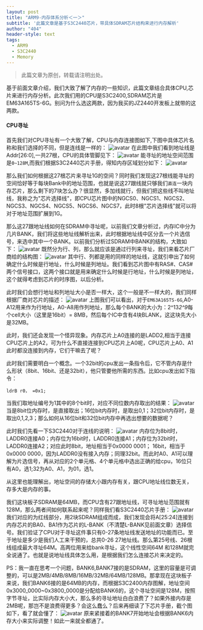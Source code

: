 ```yaml
---
layout: post
title: "ARM9-内存体系分析＜一＞"
subtitle: '此篇文章是基于S3C2440芯片，带具体SDRAM芯片结构来进行内存解析'
author: "404"
header-style: text
tags:
  - ARM9
  - S3C2440
  - Memory
---
```


>此篇文章为原创，转载请注明出处。

基于前面文章介绍，我们大致了解了内存的一些知识，此篇文章结合具体CPU,芯片来进行内存分析。此次我们用的CPU是S3C2400,SDRAM芯片是EM63A165TS-6G。别问为什么选这两款，因为我买的JZ2440开发板上就带的这两款。

#### CPU寻址

首先我们对CPU寻址有一个大致了解，CPU与内存连接图如下,下图中具体芯片名称和我们选择的不同，但是连线是一样的：
![avatar](/img/in-post/Linux/201922701001.png)
在此图中我们看到地址线是Addr[26:0],一共27根，CPU的具体管脚见下：
![avatar](/img/in-post/Linux/201922701002.png)
能寻址的地址空间范围是`0~128M`,而我们根据S3C2440芯片手册，得知内存区域划分如下：
![avatar](/img/in-post/Linux/201922701003.png)

那么我们如何根据这27根芯片来寻址1G的空间？同时我们发现这27根线能寻址的空间恰好等于每块Bank中的地址范围，也就是说这27跟线就只够我们`直连`一块内存芯片，那么剩下的7块怎么办？很显然，多加线就行，但我们把这些线不叫地址线，我称之为\"芯片选择线\"，即CPU芯片图中的NGCS0、NGCS1、NGCS2、NGCS3、NGCS4、NGCS5、NGCS6、NGCS7，此时8根\"芯片选择线\"就可以将对于地址范围扩展到1G。

那么这27跟地址线如何在SDRAM中寻址呢，以前我们文章分析过，内存IC中分为几片BANK，我们将这些地址线解析出来，此时根据地址线中区分去一个片选信号，来选中其中一个BANK。以前我们分析过SDRAM中BANK的结构，大致如下：
![avatar](/img/in-post/Linux/201922601001.png)
既然分为行、列，那么就应该是通过行列来寻址，我们来看芯片厂商给的结构图：
![avatar](/img/in-post/Linux/201922701004.png)
其中行、列都是用的同样的地址线，这就引申出了如何确定什么时候是行地址，什么时候是列地址。我们看到芯片图中有RAS#、CAS#两个信号接口，这两个接口就是用来确定什么时候是行地址，什么时候是列地址，这个就得考虑到芯片的时序图，以后分析。

此时我们会想行地址和列地址大小是否一样大，这个一般是不一样大的，我们同样根据厂商对芯片的描述：
![avatar](/img/in-post/Linux/201922701005.png)
上图我们可以看出，对于`EM63A165TS-6G`,A0-A12用来作为行地址，A0-A8用作列地址，那么每个BANK的大小为：2^13*2^9*每个cell大小（这里是16bit）= 8MB，然后每个IC中含有4块BLANK，这这块先大小是32MB。

此时，我们还会发现一个怪异现象。内存芯片上A0连接的是LADD2,相当于连接CPU芯片上的A2，可为什么不直接连接到CPU芯片上A0呢，CPU芯片上A0、A1此时都没连接到内存，它们干嘛去了呢？

此时我们需要明白一个概念。一个32bit的cpu发出一条指令后，它不管内存是什么形状（8bit、16bit、还是32bit），他只管要他所需的东西。比如cpu发出如下指令：
```
ldrB r0， =0x1;
```
当我们取地址编号为1其中的8个bit时，对应不同位数内存取出的结果：
![avatar](/img/in-post/Linux/201922701006.png)
当是8bit位内存时，是直接取出；16位bit内存时，是取出0,1；32位bit内存时，是取出0,1,2,3；那么如何从16位bit和32位bit内存中再选出想要的数据呢？

此时我们先看一下S3C2440对于连线的说明：
![avatar](/img/in-post/Linux/201922701007.png)
内存位为8bit时，LADDR0连接A0；内存位为16bit时，LADDR0连接A1；内存位为32bit时，LADDR0连接A2；对应此时8bit，地址相当于0x0000 0001；
16bit，相当于0x0000 0000，因为LADDR0没有接入内存；同理32bit。而此时A0、A1可以理解为片选信号，再从对应的2个单元格、4个单元格中选出正确的给cpu，16位只有A0，选1;32为A0、A1，为01，选1。

从这里也能理解出，地址空间的存储大小跟内存有关，跟CPU地址线位数无关，存多大是内存的事。

我们这块板子SDRAM是64MB，而CPU含有27跟地址线，可寻址地址范围就有128M，那么两者间如何联系起来呢？同样我们看S3C2440芯片手册：
![avatar](/img/in-post/Linux/201922701008.png)
我们对应的为红线部分，用2块SDRAM组成而成，我们发现会将A[25:24]连接到内存芯片的BA0、BA1作为芯片的L-BANK（不清楚L-BANK见前面文章）选择信号。我们验证了CPU对于寻址这件事只有0-27条地址线发送地址的功能而已。至于地址是多少是我们人工来干预的，总共0-26 27地址线。那么第25号线、26根线组成最大寻址64M。高两位用来给bank寻址，这个线性空间64M 和128M就完全说通了。也就是说地址线具体怎么用，是根据我们怎么连接芯片来决定的。

PS：我一直在思考一个问题，BANK6,BANK7接的是SDRAM，这里的容量是可调整的，可以是2MB/4MB/8MB/16MB/32MB/64MB/128MB。那拿现在这块板子来说，我们BANK6接的是64MB的内存，而根据S3C2400内存图解，地址空间0x3000_0000~0x3800_0000是分配给BANK6的，这个寻址空间是128M，按照字节寻址，比实际内存大小大，那么多的寻址地址白白浪费了？如果外接内存是2MB呢，那岂不是浪费得更多？会这么蠢么？后来再细读了下芯片手册，截个图如下，看了就会懂了：
![avatar](/img/in-post/Linux/201922701009.png)
原来紧接着的BANK7开始地址会根据BANK6内存大小来实际调整！如此一来就全都通了。
